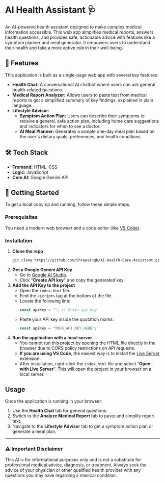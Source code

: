 # AI Health Assistant 🩺


An AI-powered health assistant designed to make complex medical information accessible. This web app simplifies medical reports, answers health questions, and provides safe, actionable advice with features like a symptom planner and meal generator. It empowers users to understand their health and take a more active role in their well-being.

## 🌟 Features

This application is built as a single-page web app with several key features:

* **Health Chat:** A conversational AI chatbot where users can ask general health-related questions.
* **Medical Report Analyzer:** Allows users to paste text from medical reports to get a simplified summary of key findings, explained in plain language.
* **Lifestyle Advisor:**
    * **Symptom Action Plan:** Users can describe their symptoms to receive a general, safe action plan, including home care suggestions and indicators for when to see a doctor.
    * **AI Meal Planner:** Generates a sample one-day meal plan based on the user's dietary goals, preferences, and health conditions.

## 🛠️ Tech Stack

* **Frontend:** HTML, CSS
* **Logic:** JavaScript
* **Core AI:** Google Gemini API

## 🚀 Getting Started

To get a local copy up and running, follow these simple steps.

### Prerequisites

You need a modern web browser and a code editor (like [VS Code](https://code.visualstudio.com/)).

### Installation

1.  **Clone the repo**
    ```sh
    git clone https://github.com/Shrees1ngh/AI-Health-Care-Assistant.git
    ```
2.  **Get a Google Gemini API Key**
    * Go to [Google AI Studio](https://aistudio.google.com/app/apikey).
    * Click "**Create API key**" and copy the generated key.
3.  **Add the API Key to the project**
    * Open the `index.html` file.
    * Find the `<script>` tag at the bottom of the file.
    * Locate the following line:
        ```javascript
        const apiKey = ""; // Enter api key
        ```
    * Paste your API key inside the quotation marks:
        ```javascript
        const apiKey = "YOUR_API_KEY_HERE";
        ```
4.  **Run the application with a local server**
    * You cannot run this project by opening the HTML file directly in the browser due to CORS policy restrictions on API requests.
    * **If you are using VS Code**, the easiest way is to install the [Live Server](https://marketplace.visualstudio.com/items?itemName=ritwickdey.LiveServer) extension.
    * After installation, right-click the `index.html` file and select "**Open with Live Server**". This will open the project in your browser on a local server.

## Usage

Once the application is running in your browser:

1.  Use the **Health Chat** tab for general questions.
2.  Switch to the **Analyze Medical Report** tab to paste and simplify report text.
3.  Navigate to the **Lifestyle Advisor** tab to get a symptom action plan or generate a meal plan.

---

### ⚠️ Important Disclaimer

This AI is for informational purposes only and is not a substitute for professional medical advice, diagnosis, or treatment. Always seek the advice of your physician or other qualified health provider with any questions you may have regarding a medical condition.
